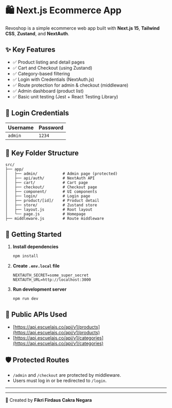 
# 🛍️ Next.js Ecommerce App

Revoshop is a simple ecommerce web app built with **Next.js 15**, **Tailwind CSS**, **Zustand**, and **NextAuth**.

## ✨ Key Features

- ✅ Product listing and detail pages  
- ✅ Cart and Checkout (using Zustand)  
- ✅ Category-based filtering  
- ✅ Login with Credentials (NextAuth.js)  
- ✅ Route protection for admin & checkout (middleware)  
- ✅ Admin dashboard (product list)  
- ✅ Basic unit testing (Jest + React Testing Library)

## 🧪 Login Credentials

| Username | Password |
|----------|----------|
| `admin`  | `1234`   |

## 📁 Key Folder Structure

```
src/
├── app/
│   ├── admin/           # Admin page (protected)
│   ├── api/auth/        # NextAuth API
│   ├── cart/            # Cart page
│   ├── checkout/        # Checkout page
│   ├── component/       # UI components
│   ├── login/           # Login page
│   ├── product/[id]/    # Product detail
│   ├── store/           # Zustand store
│   ├── layout.js        # Root layout
│   └── page.js          # Homepage
├── middleware.js        # Route middleware
```

## 🚀 Getting Started

1. **Install dependencies**
   ```bash
   npm install
   ```

2. **Create `.env.local` file**
   ```env
   NEXTAUTH_SECRET=some_super_secret
   NEXTAUTH_URL=http://localhost:3000
   ```

3. **Run development server**
   ```bash
   npm run dev
   ```

## 🔗 Public APIs Used

- [https://api.escuelajs.co/api/v1/products](https://api.escuelajs.co/api/v1/products)
- [https://api.escuelajs.co/api/v1/categories](https://api.escuelajs.co/api/v1/categories)

## 🛡️ Protected Routes

- `/admin` and `/checkout` are protected by middleware.
- Users must log in or be redirected to `/login`.

---


---

📘 Created by **Fikri Firdaus Cakra Negara**